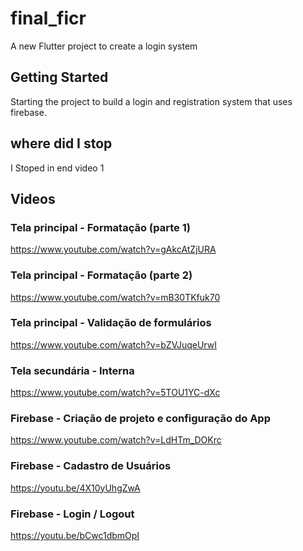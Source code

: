# final_ficr

A new Flutter project to create a login system

## Getting Started

Starting the project to build a login and registration system that uses firebase.

## where did I stop

I Stoped in end video 1

## Videos

### Tela principal - Formatação (parte 1)
https://www.youtube.com/watch?v=gAkcAtZjURA

### Tela principal - Formatação (parte 2)
https://www.youtube.com/watch?v=mB30TKfuk70

### Tela principal - Validação de formulários
https://www.youtube.com/watch?v=bZVJuqeUrwI

### Tela secundária - Interna
https://www.youtube.com/watch?v=5TOU1YC-dXc

### Firebase - Criação de projeto e configuração do App
https://www.youtube.com/watch?v=LdHTm_DOKrc

### Firebase - Cadastro de Usuários
https://youtu.be/4X10yUhgZwA

### Firebase - Login / Logout
https://youtu.be/bCwc1dbmOpI
